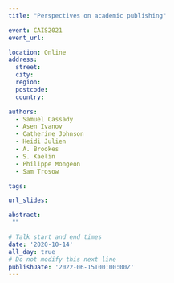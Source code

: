 ```yaml
---
title: "Perspectives on academic publishing"

event: CAIS2021
event_url: 

location: Online
address:
  street: 
  city: 
  region: 
  postcode: 
  country: 

authors:
  - Samuel Cassady
  - Asen Ivanov
  - Catherine Johnson
  - Heidi Julien
  - A. Brookes
  - S. Kaelin
  - Philippe Mongeon
  - Sam Trosow

tags:

url_slides: 

abstract:
 ""

# Talk start and end times
date: '2020-10-14'
all_day: true
# Do not modify this next line
publishDate: '2022-06-15T00:00:00Z'
---
```

